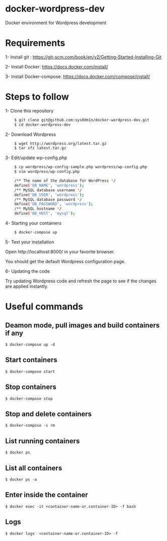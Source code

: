 # docker-wordpress-dev
Docker environment for Wordpress development

# Requirements

1- Install git : https://git-scm.com/book/en/v2/Getting-Started-Installing-Git

2- Install Docker: https://docs.docker.com/install/

3- Install Docker-compose: https://docs.docker.com/compose/install/

# Steps to follow

1- Clone this repository

```bash
    $ git clone git@github.com:sys0dm1n/docker-wordpress-dev.git
    $ cd docker-wordpress-dev
```

2- Download Wordpress

```bash
    $ wget http://wordpress.org/latest.tar.gz
    $ tar xfz latest.tar.gz
```

3- Edit/update wp-config.php

```bash
    $ cp wordpress/wp-config-sample.php wordpress/wp-config.php
    $ vim wordpress/wp-config.php
```

```bash
    /** The name of the database for WordPress */
    define('DB_NAME', 'wordpress');
    /** MySQL database username */
    define('DB_USER', 'wordpress');
    /** MySQL database password */
    define('DB_PASSWORD', 'wordpress');
    /** MySQL hostname */
    define('DB_HOST', 'mysql');
```

4- Starting your containers

```bash
    $ docker-compose up
```

5- Test your installation

Open http://localhost:8000/ in your favorite browser.

You should get the default Wordpress configuration page.

6- Updating the code

Try updating Wordpress code and refresh the page to see if the changes are applied instantly.

# Useful commands

## Deamon mode, pull images and build containers if any

    $ docker-compose up -d

##  Start containers

    $ docker-compose start

## Stop containers

    $ docker-compose stop

## Stop and delete containers

    $ docker-compose -s rm

## List running containers

    $ docker ps 

## List all containers

    $ docker ps -a

## Enter inside the container

    $ docker exec -it <container-name-or.container-ID> -f bash

## Logs

    $ docker logs  <container-name-or.container-ID> -f